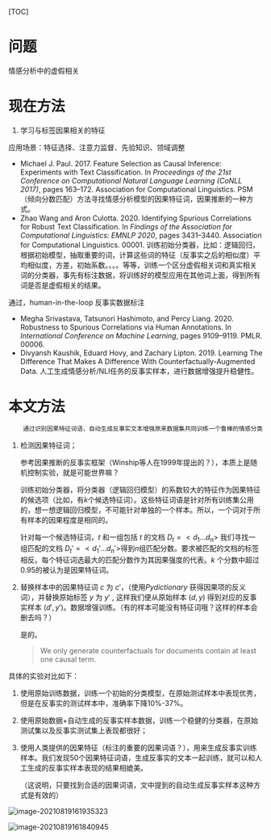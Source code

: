 [TOC]

# 问题

情感分析中的虚假相关
# 现在方法
1. 学习与标签因果相关的特征

  应用场景：特征选择、注意力监督、先验知识、领域调整

  - Michael J. Paul. 2017. Feature Selection as Causal Inference: Experiments with Text Classification. In *Proceedings of the 21st Conference on Computational Natural Language      Learning (CoNLL 2017)*, pages 163–172. Association for Computational Linguistics. PSM（倾向分数匹配）方法寻找情感分析模型的因果特征词，因果推断的一种方式。
  - Zhao Wang and Aron Culotta. 2020. Identifying Spurious Correlations for Robust Text Classification. In *Findings of the Association for Computational Linguistics: EMNLP 2020*, pages 3431–3440. Association for Computational Linguistics. 00001. 训练初始分类器，比如：逻辑回归，根据初始模型，抽取重要的词，计算这些词的特征（反事实之后的相似度）平均相似度，方差，初始系数。。。。等等，训练一个区分虚假相关词和真实相关词的分类器，事先有标注数据，将训练好的模型应用在其他词上面，得到所有词是否是虚假相关的结果。

  通过，human-in-the-loop 反事实数据标注

  - Megha Srivastava, Tatsunori Hashimoto, and Percy Liang. 2020. Robustness to Spurious Correlations via Human Annotations. In *International Conference on Machine Learning*, pages 9109–9119. PMLR. 00006.
  - Divyansh Kaushik, Eduard Hovy, and Zachary Lipton. 2019. Learning The Difference That Makes A Difference With Counterfactually-Augmented Data. 人工生成情感分析/NLI任务的反事实样本，进行数据增强提升稳健性。

  # 本文方法

```python
    通过识别因果特征词语，自动生成反事实文本增强原来数据集共同训练一个鲁棒的情感分类模型
```

1. 检测因果特征词；

   参考因果推断的反事实框架（Winship等人在1999年提出的？），本质上是随机控制实验，就是可能世界嘛？

   训练初始分类器，将分类器（逻辑回归模型）的系数较大的特征作为因果特征的候选项（比如，有$k$​​ 个候选特征词）。这些特征词语是针对所有训练集公用的，想一想逻辑回归模型，不可能针对单独的一个样本。所以，一个词对于所有样本的因果程度是相同的。

   针对每一个候选特征词，$t$ 和一组包括 $t$ 的文档 $D_t=<d_1...d_n>$ 我们寻找一组匹配的文档  $D_t'=<d_1'...d_n'>$​​​  得到$n$​ 组匹配分数。要求被匹配的文档的标签相反。每个特征词选最大的匹配分数作为其因果强度的代表。$k$ 个分数中超过0.95的被认为是因果特征词。

2. 替换样本中的因果特征词 $c$ 为 $c'$，（使用$Pydictionary$ 获得因果项的反义词），并替换原始标签 $y$ 为 $y'$ , 这样我们便从原始样本 $(d, y)$ 得到对应的反事实样本 $(d', y')$​​​ 。数据增强训练。（有的样本可能没有特征词哦？这样的样本会删去吗？）

   是的。

   > We only generate counterfactuals for documents contain at least one causal term.

   

具体的实验对比如下：

1. 使用原始训练数据，训练一个初始的分类模型，在原始测试样本中表现优秀，但是在反事实的测试样本中，准确率下降10%-37%。

2. 使用原始数据+自动生成的反事实样本数据，训练一个稳健的分类器，在原始测试集以及反事实测试集上表现都很好；

3. 使用人类提供的因果特征（标注的重要的因果词语？），用来生成反事实训练样本。我们发现50个因果特征词语，生成反事实的文本一起训练，就可以和人工生成的反事实样本表现的结果相媲美。

   （这说明，只要找到合适的因果词语，文中提到的自动生成反事实样本这种方式是有效的）
   
   

![image-20210819161935323](C:\Users\Mingyue\AppData\Roaming\Typora\typora-user-images\image-20210819161935323.png)

![image-20210819161840945](C:\Users\Mingyue\AppData\Roaming\Typora\typora-user-images\image-20210819161840945.png)























